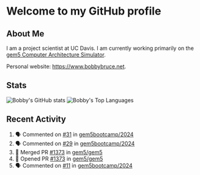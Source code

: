 # Welcome to my GitHub profile

## About Me

I am a project scientist at UC Davis. I am currently working primarily on the [gem5 Computer Architecture Simulator](https://github.com/gem5).

Personal website: <https://www.bobbybruce.net>.

## Stats

![Bobby's GitHub stats](https://github-readme-stats.vercel.app/api?username=bobbyrbruce&show_icons=true&theme=responsive&include_all_commits=true&count_private=true&show=reviews&disable_animations=true)
![Bobby's Top Languages ](https://github-readme-stats.vercel.app/api/top-langs/?username=bobbyrbruce&layout=compact&theme=responsive&count_private=true&langs_count=10&disable_animations=true)

## Recent Activity

<!--START_SECTION:activity-->
1. 🗣 Commented on [#31](https://github.com/gem5bootcamp/2024/pull/31#issuecomment-2246220402) in [gem5bootcamp/2024](https://github.com/gem5bootcamp/2024)
2. 🗣 Commented on [#29](https://github.com/gem5bootcamp/2024/pull/29#issuecomment-2245972378) in [gem5bootcamp/2024](https://github.com/gem5bootcamp/2024)
3. 🎉 Merged PR [#1373](https://github.com/gem5/gem5/pull/1373) in [gem5/gem5](https://github.com/gem5/gem5)
4. 💪 Opened PR [#1373](https://github.com/gem5/gem5/pull/1373) in [gem5/gem5](https://github.com/gem5/gem5)
5. 🗣 Commented on [#11](https://github.com/gem5bootcamp/2024/pull/11#issuecomment-2244030465) in [gem5bootcamp/2024](https://github.com/gem5bootcamp/2024)
<!--END_SECTION:activity-->
